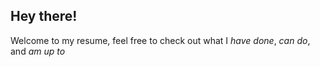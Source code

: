 ## Hey there!
Welcome to my resume, feel free to check out what I *have done*, *can do*, and *am up to*